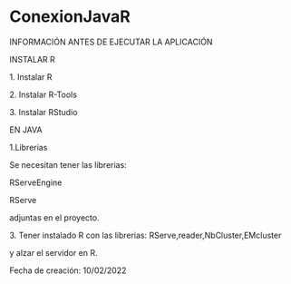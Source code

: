 # ConexionJavaR

<p>INFORMACIÓN ANTES DE EJECUTAR LA APLICACIÓN</p>
<p>INSTALAR R</p>
	<p>1. Instalar R</p>
	<p>2. Instalar R-Tools</p>
<p>	3. Instalar RStudio</p>

<p>EN JAVA</p>
<p>1.Librerias</p>
	<p>Se necesitan tener las librerias:</p>
		<p>RServeEngine</p>
	<p>	RServe </p>
	<p>adjuntas en el proyecto.</p>

<p>3. Tener instalado R con las librerias: RServe,reader,NbCluster,EMcluster</p>
	<p>y alzar el servidor en R.</p>
<p> Fecha de creación: 10/02/2022 <p>



	
